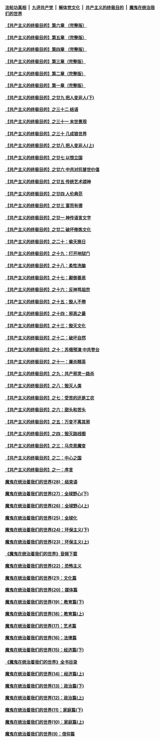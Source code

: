 

####  [法轮功真相](../../../../basic/blob/master/README.md?t=05141901) &nbsp;|&nbsp; [九评共产党](../../../../9ping.md/blob/master/README.md?t=05141901) &nbsp;|&nbsp; [解体党文化](../../../../jtdwh.md/blob/master/README.md?t=05141901)  &nbsp;|&nbsp; [共产主义的终极目的](../../../../gczydzjmd.md/blob/master/README.md?t=05141901) &nbsp;|&nbsp; [魔鬼在统治我们的世界](../../../../mgztzwmdsj.md/blob/master/README.md?t=05141901) 

#### [【共产主义的终极目的】第六章 （完整版）](../pages/nsc422/n11428913.md?t=05141901) 

#### [【共产主义的终极目的】第五章 （完整版）](../pages/nsc422/n11428912.md?t=05141901) 

#### [【共产主义的终极目的】第四章 （完整版）](../pages/nsc422/n11428907.md?t=05141901) 

#### [【共产主义的终极目的】第三章（完整版）](../pages/nsc422/n11428848.md?t=05141901) 

#### [【共产主义的终极目的】第二章（完整版）](../pages/nsc422/n11428831.md?t=05141901) 

#### [【共产主义的终极目的】第一章（完整版）](../pages/nsc422/n11417651.md?t=05141901) 

#### [【共产主义的终极目的】之廿九 把人变非人(下)](../pages/nsc422/n11344140.md?t=05141901) 

#### [【共产主义的终极目的】之三十二 结语](../pages/nsc422/n11360535.md?t=05141901) 

#### [【共产主义的终极目的】之三十一 末世景观](../pages/nsc422/n11351129.md?t=05141901) 

#### [【共产主义的终极目的】之三十 几成狼世界](../pages/nsc422/n11348280.md?t=05141901) 

#### [【共产主义的终极目的】之廿八 把人变非人(上)](../pages/nsc422/n11340492.md?t=05141901) 

#### [【共产主义的终极目的】之廿七 以恨立国](../pages/nsc422/n11336944.md?t=05141901) 

#### [【共产主义的终极目的】之廿六 中共对抗普世价值](../pages/nsc422/n11324785.md?t=05141901) 

#### [【共产主义的终极目的】之廿五 传统艺术颂神](../pages/nsc422/n11296396.md?t=05141901) 

#### [【共产主义的终极目的】之廿四 人伦典范](../pages/nsc422/n11296397.md?t=05141901) 

#### [【共产主义的终极目的】之廿三 富而有德](../pages/nsc422/n11283598.md?t=05141901) 

#### [【共产主义的终极目的】之廿一 神传语言文字](../pages/nsc422/n11263265.md?t=05141901) 

#### [【共产主义的终极目的】之廿二 破坏修炼文化](../pages/nsc422/n11245728.md?t=05141901) 

#### [【共产主义的终极目的】之二十：偷天换日](../pages/nsc422/n11238846.md?t=05141901) 

#### [【共产主义的终极目的】之十九：打开地狱门](../pages/nsc422/n11206376.md?t=05141901) 

#### [【共产主义的终极目的】之十八：柔性洗脑](../pages/nsc422/n11199994.md?t=05141901) 

#### [【共产主义的终极目的】之十七：颠倒善恶](../pages/nsc422/n11179782.md?t=05141901) 

#### [【共产主义的终极目的】之十六：反神骂祖宗](../pages/nsc422/n11166798.md?t=05141901) 

#### [【共产主义的终极目的】之十五：毁人不倦](../pages/nsc422/n11166792.md?t=05141901) 

#### [【共产主义的终极目的】之十四：邪恶之最](../pages/nsc422/n11150249.md?t=05141901) 

#### [【共产主义的终极目的】之十三：毁灭文化](../pages/nsc422/n11135227.md?t=05141901) 

#### [【共产主义的终极目的】之十二：破坏自然](../pages/nsc422/n11135214.md?t=05141901) 

#### [【共产主义的终极目的】之十：苏俄预演 中共登台](../pages/nsc422/n11118424.md?t=05141901) 

#### [【共产主义的终极目的】之十一：屠杀精英](../pages/nsc422/n11118442.md?t=05141901) 

#### [【共产主义的终极目的】之九：共产邪灵一路杀](../pages/nsc422/n11114139.md?t=05141901) 

#### [【共产主义的终极目的】之八：毁灭人类](../pages/nsc422/n11108503.md?t=05141901) 

#### [【共产主义的终极目的】之七：受苦的还是工农](../pages/nsc422/n11101809.md?t=05141901) 

#### [【共产主义的终极目的】之六：甜头和苦头](../pages/nsc422/n11096971.md?t=05141901) 

#### [【共产主义的终极目的】之五：万变不离其邪](../pages/nsc422/n11091285.md?t=05141901) 

#### [【共产主义的终极目的】之四：毁灭路线图](../pages/nsc422/n11086284.md?t=05141901) 

#### [【共产主义的终极目的】之三：马克思魔变](../pages/nsc422/n11061941.md?t=05141901) 

#### [【共产主义的终极目的】之二：中心之国](../pages/nsc422/n11047728.md?t=05141901) 

#### [【共产主义的终极目的】之一：序言](../pages/nsc422/n11086077.md?t=05141901) 

#### [魔鬼在统治着我们的世界(28)：结束语](../pages/nsc422/n10936246.md?t=05141901) 

#### [魔鬼在统治着我们的世界(27)：全球野心(下)](../pages/nsc422/n10928319.md?t=05141901) 

#### [魔鬼在统治着我们的世界(26)：全球野心(上)](../pages/nsc422/n10900318.md?t=05141901) 

#### [魔鬼在统治着我们的世界(25)：全球化](../pages/nsc422/n10788205.md?t=05141901) 

#### [魔鬼在统治着我们的世界(24)：环保主义(下)](../pages/nsc422/n10695307.md?t=05141901) 

#### [魔鬼在统治着我们的世界(23)：环保主义(上)](../pages/nsc422/n10688613.md?t=05141901) 

#### [《魔鬼在统治着我们的世界》音频下载](../pages/nsc422/n10635553.md?t=05141901) 

#### [魔鬼在统治着我们的世界(22)：恐怖主义](../pages/nsc422/n10614727.md?t=05141901) 

#### [魔鬼在统治着我们的世界(21)：文化篇](../pages/nsc422/n10597706.md?t=05141901) 

#### [魔鬼在统治着我们的世界(20)：媒体篇](../pages/nsc422/n10586579.md?t=05141901) 

#### [魔鬼在统治着我们的世界(19)：教育篇(下)](../pages/nsc422/n10564808.md?t=05141901) 

#### [魔鬼在统治着我们的世界(18)：教育篇(上)](../pages/nsc422/n10526970.md?t=05141901) 

#### [魔鬼在统治着我们的世界(17)：艺术篇](../pages/nsc422/n10499093.md?t=05141901) 

#### [魔鬼在统治着我们的世界(16)：法律篇](../pages/nsc422/n10485969.md?t=05141901) 

#### [魔鬼在统治着我们的世界(15)：经济篇(下)](../pages/nsc422/n10469975.md?t=05141901) 

#### [《魔鬼在统治着我们的世界》全书目录](../pages/nsc422/n10464261.md?t=05141901) 

#### [魔鬼在统治着我们的世界(14)：经济篇(上)](../pages/nsc422/n10457370.md?t=05141901) 

#### [魔鬼在统治着我们的世界(13)：政治篇(下)](../pages/nsc422/n10448270.md?t=05141901) 

#### [魔鬼在统治着我们的世界(12)：政治篇(上)](../pages/nsc422/n10444576.md?t=05141901) 

#### [魔鬼在统治着我们的世界(11)：家庭篇(下)](../pages/nsc422/n10440961.md?t=05141901) 

#### [魔鬼在统治着我们的世界(10)：家庭篇(上)](../pages/nsc422/n10435448.md?t=05141901) 

#### [魔鬼在统治着我们的世界(9)：信仰篇](../pages/nsc422/n10432159.md?t=05141901) 

